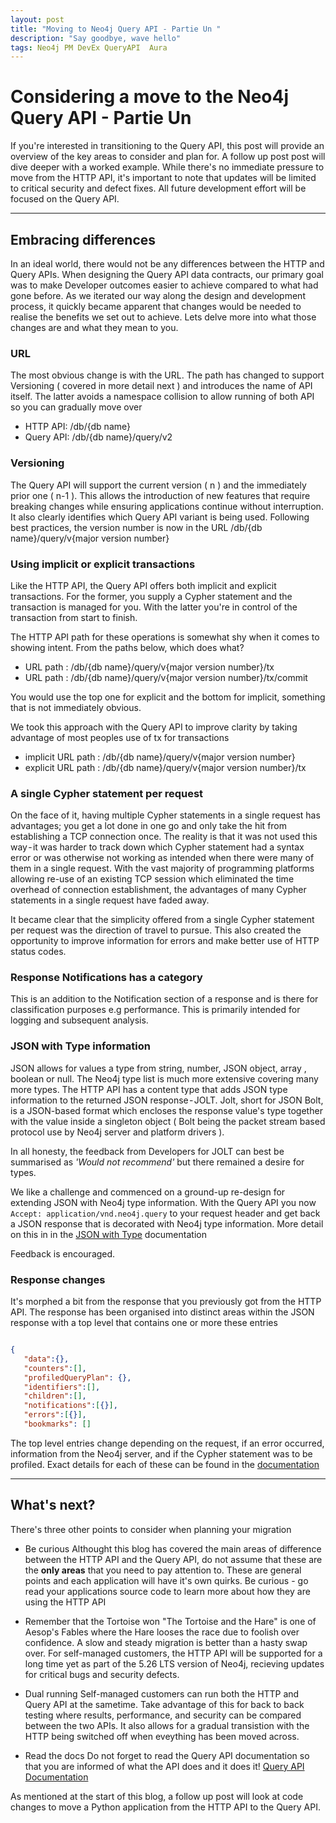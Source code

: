 ```yaml
---
layout: post
title: "Moving to Neo4j Query API - Partie Un "
description: "Say goodbye, wave hello"
tags: Neo4j PM DevEx QueryAPI  Aura
---
```



# Considering a move to the Neo4j Query API - Partie Un

If you're interested in transitioning to the Query API, this post will provide an overview of the key areas to consider and plan for. A follow up post post will dive deeper with a worked example. While there's no immediate pressure to move from the HTTP API, it's important to note that updates will be limited to critical security and defect fixes. All future development effort  will be focused on the Query API.

---

## Embracing differences

In an ideal world, there would not be any differences between the HTTP and Query APIs. When designing the Query API data contracts, our primary goal was to make Developer outcomes easier to achieve compared to what had gone before. As we iterated our way along the design and development process, it quickly became apparent that changes would be needed to realise the benefits we set out to achieve.  Lets delve more into what those changes are and what they mean to you.

### URL

The most obvious change is with the URL.  The path has changed to support Versioning ( covered in more detail next ) and introduces the name of API itself.  The latter avoids a namespace collision to allow running of both API so you can gradually move over

- HTTP API: /db/{db name}
- Query API: /db/{db name}/query/v2

### Versioning

The Query API will support the current version ( n ) and the immediately prior one ( n-1 ). This allows the introduction of new features that require breaking changes while ensuring applications continue without interruption. It also clearly identifies which Query API variant is being used. Following best practices, the version number is now in the URL
/db/{db name}/query/v{major version number}

### Using implicit or explicit transactions

Like the HTTP API, the Query API offers both implicit and explicit transactions. For the former, you supply a Cypher statement and the transaction is managed for you. With the latter you're in control of the transaction from start to finish.

The HTTP API path for these operations is somewhat shy when it comes to showing intent. From the paths below, which does what?

- URL path : /db/{db name}/query/v{major version number}/tx
- URL path : /db/{db name}/query/v{major version number}/tx/commit

You would use the top one for explicit and the bottom for implicit, something that is not immediately obvious.

We took this approach with the Query API to improve clarity by taking advantage of most peoples use of tx for transactions

- implicit URL path : /db/{db name}/query/v{major version number}
- explicit URL path : /db/{db name}/query/v{major version number}/tx

### A single Cypher statement per request

On the face of it, having multiple Cypher statements in a single request has advantages; you get a lot done in one go and only take the hit from establishing a TCP connection once. The reality is that it was not used this way - it was harder to track down which Cypher statement had a syntax error or was otherwise not working as intended when there were many of them in a single request. With the vast majority of programming platforms allowing re-use of an existing TCP session which eliminated the time overhead of connection establishment, the advantages of many Cypher statements in a single request have faded away.

It became clear that the simplicity offered from a single Cypher statement per request was the direction of travel to pursue. This also created the opportunity to improve information for errors and make better use of HTTP status codes.

### Response Notifications has a category

This is an addition to the Notification section of a response and is there for classification purposes e.g performance. This is primarily intended for logging and subsequent analysis.

### JSON with Type information

JSON allows for values a type from string, number, JSON object, array , boolean or null. The Neo4j type list is much more extensive covering many more types. The HTTP API has a content type that adds JSON type information to the returned JSON response - JOLT. Jolt, short for JSON Bolt, is a JSON-based format which encloses the response value's type together with the value inside a singleton object ( Bolt being the packet stream based protocol use by Neo4j server and platform drivers ).

In all honesty, the feedback from Developers for JOLT can best be summarised as _'Would not recommend'_ but there remained a desire for types.  

We like a challenge and commenced on a ground-up re-design for extending JSON with Neo4j type information. With the Query API you now ```Accept: application/vnd.neo4j.query``` to your request header and get back a JSON response that is decorated with Neo4j type information. More detail on this in in the [JSON with Type](https://neo4j.com/docs/query-api/current/result-formats/#_json_with_type_information) documentation

Feedback is encouraged.

### Response  changes

It's morphed a bit from the response that you previously got from the HTTP API.  The response has been organised into distinct areas within the JSON response with a top level that contains one or more these entries

```JSON

{ 
   "data":{},
   "counters":[],
   "profiledQueryPlan": {},
   "identifiers":[],
   "children":[],
   "notifications":[{}],
   "errors":[{}],
   "bookmarks": []
```

The top level entries change depending on the request, if an error occurred, information from the Neo4j server, and if the Cypher statement was to be profiled.   Exact details for each of these can be found in the [documentation](https://neo4j.com/docs/query-api/current/)

___

## What's next?

There's three other points to consider when planning your migration

- Be curious
Althought this blog has covered the main areas of difference between the HTTP API and the Query API, do not assume that these are the  **only areas** that you need to pay attention to. These are general points and each application will have it's own quirks. Be curious - go read your applications source code to learn more about how they are using the HTTP API

- Remember that the Tortoise won
"The Tortoise and the Hare" is one of Aesop's Fables where the Hare looses the race due to foolish over confidence. A slow and steady migration is better than a hasty swap over.  For self-managed customers, the HTTP API will be supported for a long time yet as part of the 5.26 LTS version of Neo4j, recieving updates for critical bugs and security defects.

- Dual running
Self-managed customers can run both the HTTP and Query API at the sametime.  Take advantage of this for back to back testing where results, performance, and security can be compared between the two APIs. It also allows for a gradual transistion with the HTTP being switched off when eveything has been moved across.

- Read the docs
Do not forget to read the Query API documentation so that you are informed of what the API does and it does it!  [Query API Documentation](https://neo4j.com/docs/query-api/current/)

As mentioned at the start of this blog, a follow up post will look at code changes to move a Python application from the HTTP API to the Query API.
